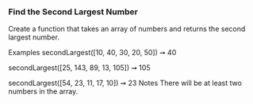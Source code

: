 ### Find the Second Largest Number

Create a function that takes an array of numbers and returns the second largest number.

Examples
secondLargest([10, 40, 30, 20, 50]) ➞ 40

secondLargest([25, 143, 89, 13, 105]) ➞ 105

secondLargest([54, 23, 11, 17, 10]) ➞ 23
Notes
There will be at least two numbers in the array.
